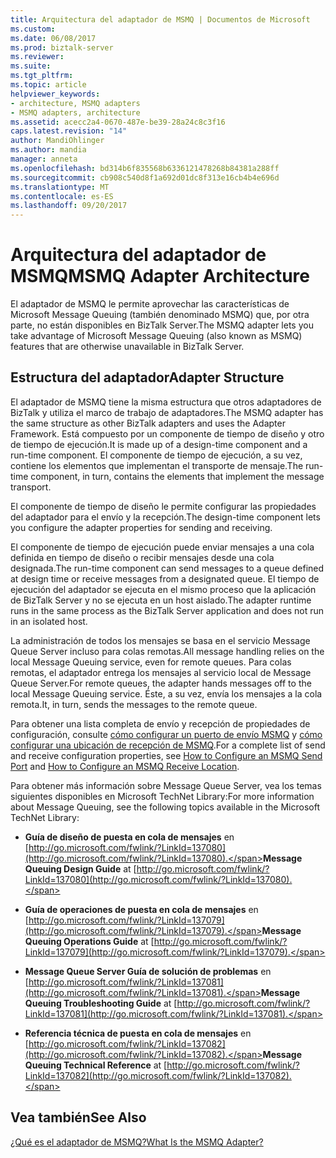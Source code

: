 ```yaml
---
title: Arquitectura del adaptador de MSMQ | Documentos de Microsoft
ms.custom: 
ms.date: 06/08/2017
ms.prod: biztalk-server
ms.reviewer: 
ms.suite: 
ms.tgt_pltfrm: 
ms.topic: article
helpviewer_keywords:
- architecture, MSMQ adapters
- MSMQ adapters, architecture
ms.assetid: acecc2a4-0670-487e-be39-28a24c8c3f16
caps.latest.revision: "14"
author: MandiOhlinger
ms.author: mandia
manager: anneta
ms.openlocfilehash: bd314b6f835568b6336121478268b84381a288ff
ms.sourcegitcommit: cb908c540d8f1a692d01dc8f313e16cb4b4e696d
ms.translationtype: MT
ms.contentlocale: es-ES
ms.lasthandoff: 09/20/2017
---
```

# <a name="msmq-adapter-architecture"></a><span data-ttu-id="74c2d-102">Arquitectura del adaptador de MSMQ</span><span class="sxs-lookup"><span data-stu-id="74c2d-102">MSMQ Adapter Architecture</span></span>
<span data-ttu-id="74c2d-103">El adaptador de MSMQ le permite aprovechar las características de Microsoft Message Queuing (también denominado MSMQ) que, por otra parte, no están disponibles en BizTalk Server.</span><span class="sxs-lookup"><span data-stu-id="74c2d-103">The MSMQ adapter lets you take advantage of Microsoft Message Queuing (also known as MSMQ) features that are otherwise unavailable in BizTalk Server.</span></span>  
  
## <a name="adapter-structure"></a><span data-ttu-id="74c2d-104">Estructura del adaptador</span><span class="sxs-lookup"><span data-stu-id="74c2d-104">Adapter Structure</span></span>  
 <span data-ttu-id="74c2d-105">El adaptador de MSMQ tiene la misma estructura que otros adaptadores de BizTalk y utiliza el marco de trabajo de adaptadores.</span><span class="sxs-lookup"><span data-stu-id="74c2d-105">The MSMQ adapter has the same structure as other BizTalk adapters and uses the Adapter Framework.</span></span> <span data-ttu-id="74c2d-106">Está compuesto por un componente de tiempo de diseño y otro de tiempo de ejecución.</span><span class="sxs-lookup"><span data-stu-id="74c2d-106">It is made up of a design-time component and a run-time component.</span></span> <span data-ttu-id="74c2d-107">El componente de tiempo de ejecución, a su vez, contiene los elementos que implementan el transporte de mensaje.</span><span class="sxs-lookup"><span data-stu-id="74c2d-107">The run-time component, in turn, contains the elements that implement the message transport.</span></span>  
  
 <span data-ttu-id="74c2d-108">El componente de tiempo de diseño le permite configurar las propiedades del adaptador para el envío y la recepción.</span><span class="sxs-lookup"><span data-stu-id="74c2d-108">The design-time component lets you configure the adapter properties for sending and receiving.</span></span>  
  
 <span data-ttu-id="74c2d-109">El componente de tiempo de ejecución puede enviar mensajes a una cola definida en tiempo de diseño o recibir mensajes desde una cola designada.</span><span class="sxs-lookup"><span data-stu-id="74c2d-109">The run-time component can send messages to a queue defined at design time or receive messages from a designated queue.</span></span> <span data-ttu-id="74c2d-110">El tiempo de ejecución del adaptador se ejecuta en el mismo proceso que la aplicación de BizTalk Server y no se ejecuta en un host aislado.</span><span class="sxs-lookup"><span data-stu-id="74c2d-110">The adapter runtime runs in the same process as the BizTalk Server application and does not run in an isolated host.</span></span>  
  
 <span data-ttu-id="74c2d-111">La administración de todos los mensajes se basa en el servicio Message Queue Server incluso para colas remotas.</span><span class="sxs-lookup"><span data-stu-id="74c2d-111">All message handling relies on the local Message Queuing service, even for remote queues.</span></span> <span data-ttu-id="74c2d-112">Para colas remotas, el adaptador entrega los mensajes al servicio local de Message Queue Server.</span><span class="sxs-lookup"><span data-stu-id="74c2d-112">For remote queues, the adapter hands messages off to the local Message Queuing service.</span></span> <span data-ttu-id="74c2d-113">Éste, a su vez, envía los mensajes a la cola remota.</span><span class="sxs-lookup"><span data-stu-id="74c2d-113">It, in turn, sends the messages to the remote queue.</span></span>  
  
 <span data-ttu-id="74c2d-114">Para obtener una lista completa de envío y recepción de propiedades de configuración, consulte [cómo configurar un puerto de envío MSMQ](../core/how-to-configure-an-msmq-send-port.md) y [cómo configurar una ubicación de recepción de MSMQ](../core/how-to-configure-an-msmq-receive-location.md).</span><span class="sxs-lookup"><span data-stu-id="74c2d-114">For a complete list of send and receive configuration properties, see [How to Configure an MSMQ Send Port](../core/how-to-configure-an-msmq-send-port.md) and [How to Configure an MSMQ Receive Location](../core/how-to-configure-an-msmq-receive-location.md).</span></span>  
  
 <span data-ttu-id="74c2d-115">Para obtener más información sobre Message Queue Server, vea los temas siguientes disponibles en Microsoft TechNet Library:</span><span class="sxs-lookup"><span data-stu-id="74c2d-115">For more information about Message Queuing, see the following topics available in the Microsoft TechNet Library:</span></span>  
  
-   <span data-ttu-id="74c2d-116">**Guía de diseño de puesta en cola de mensajes** en [http://go.microsoft.com/fwlink/?LinkId=137080](http://go.microsoft.com/fwlink/?LinkId=137080).</span><span class="sxs-lookup"><span data-stu-id="74c2d-116">**Message Queuing Design Guide** at [http://go.microsoft.com/fwlink/?LinkId=137080](http://go.microsoft.com/fwlink/?LinkId=137080).</span></span>  
  
-   <span data-ttu-id="74c2d-117">**Guía de operaciones de puesta en cola de mensajes** en [http://go.microsoft.com/fwlink/?LinkId=137079](http://go.microsoft.com/fwlink/?LinkId=137079).</span><span class="sxs-lookup"><span data-stu-id="74c2d-117">**Message Queuing Operations Guide** at [http://go.microsoft.com/fwlink/?LinkId=137079](http://go.microsoft.com/fwlink/?LinkId=137079).</span></span>  
  
-   <span data-ttu-id="74c2d-118">**Message Queue Server Guía de solución de problemas** en [http://go.microsoft.com/fwlink/?LinkId=137081](http://go.microsoft.com/fwlink/?LinkId=137081).</span><span class="sxs-lookup"><span data-stu-id="74c2d-118">**Message Queuing Troubleshooting Guide** at [http://go.microsoft.com/fwlink/?LinkId=137081](http://go.microsoft.com/fwlink/?LinkId=137081).</span></span>  
  
-   <span data-ttu-id="74c2d-119">**Referencia técnica de puesta en cola de mensajes** en [http://go.microsoft.com/fwlink/?LinkId=137082](http://go.microsoft.com/fwlink/?LinkId=137082).</span><span class="sxs-lookup"><span data-stu-id="74c2d-119">**Message Queuing Technical Reference** at [http://go.microsoft.com/fwlink/?LinkId=137082](http://go.microsoft.com/fwlink/?LinkId=137082).</span></span>  
  
## <a name="see-also"></a><span data-ttu-id="74c2d-120">Vea también</span><span class="sxs-lookup"><span data-stu-id="74c2d-120">See Also</span></span>  
 [<span data-ttu-id="74c2d-121">¿Qué es el adaptador de MSMQ?</span><span class="sxs-lookup"><span data-stu-id="74c2d-121">What Is the MSMQ Adapter?</span></span>](../core/what-is-the-msmq-adapter.md)